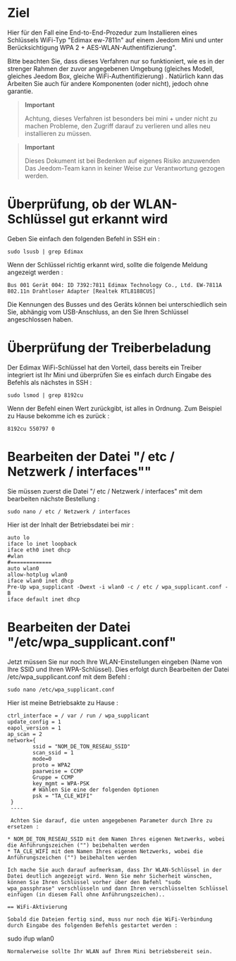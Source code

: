 Ziel 
========

Hier für den Fall eine End-to-End-Prozedur zum Installieren eines Schlüssels
WiFi-Typ "Edimax ew-7811n" auf einem Jeedom Mini und unter Berücksichtigung
WPA 2 + AES-WLAN-Authentifizierung".

Bitte beachten Sie, dass dieses Verfahren nur so funktioniert, wie es in der
strenger Rahmen der zuvor angegebenen Umgebung (gleiches Modell, gleiches
Jeedom Box, gleiche WiFi-Authentifizierung) . Natürlich kann das
Arbeiten Sie auch für andere Komponenten (oder nicht), jedoch ohne
garantie.

> **Important**
>
> Achtung, dieses Verfahren ist besonders bei mini + under nicht zu machen
> Probleme, den Zugriff darauf zu verlieren und alles neu installieren zu müssen.

> **Important**
>
> Dieses Dokument ist bei Bedenken auf eigenes Risiko anzuwenden
> Das Jeedom-Team kann in keiner Weise zur Verantwortung gezogen werden.

Überprüfung, ob der WLAN-Schlüssel gut erkannt wird 
==============================================

Geben Sie einfach den folgenden Befehl in SSH ein :

    sudo lsusb | grep Edimax

Wenn der Schlüssel richtig erkannt wird, sollte die folgende Meldung angezeigt werden
:

    Bus 001 Gerät 004: ID 7392:7811 Edimax Technology Co., Ltd. EW-7811A 802.11n Drahtloser Adapter [Realtek RTL8188CUS]

Die Kennungen des Busses und des Geräts können bei unterschiedlich sein
Sie, abhängig vom USB-Anschluss, an den Sie Ihren Schlüssel angeschlossen haben.

Überprüfung der Treiberbeladung 
====================================

Der Edimax WiFi-Schlüssel hat den Vorteil, dass bereits ein Treiber integriert ist
Ihr Mini und überprüfen Sie es einfach durch Eingabe des Befehls
als nächstes in SSH :

    sudo lsmod | grep 8192cu

Wenn der Befehl einen Wert zurückgibt, ist alles in Ordnung. Zum Beispiel
zu Hause bekomme ich es zurück :

    8192cu 550797 0

Bearbeiten der Datei "/ etc / Netzwerk / interfaces""
==============================================

Sie müssen zuerst die Datei "/ etc / Netzwerk / interfaces" mit dem bearbeiten
nächste Bestellung :

    sudo nano / etc / Netzwerk / interfaces

Hier ist der Inhalt der Betriebsdatei bei mir :

    auto lo
    iface lo inet loopback
    iface eth0 inet dhcp
    #wlan
    #=============
    auto wlan0
    allow-hotplug wlan0
    iface wlan0 inet dhcp
    Pre-Up wpa_supplicant -Dwext -i wlan0 -c / etc / wpa_supplicant.conf -B
    iface default inet dhcp

Bearbeiten der Datei "/etc/wpa\_supplicant.conf" 
==============================================

Jetzt müssen Sie nur noch Ihre WLAN-Einstellungen eingeben (Name von
Ihre SSID und Ihren WPA-Schlüssel). Dies erfolgt durch Bearbeiten der Datei
/etc/wpa\_supplicant.conf mit dem Befehl :

    sudo nano /etc/wpa_supplicant.conf

Hier ist meine Betriebsakte zu Hause :

    ctrl_interface = / var / run / wpa_supplicant
    update_config = 1
    eapol_version = 1
    ap_scan = 2
    network={
            ssid = "NOM_DE_TON_RESEAU_SSID"
            scan_ssid = 1
            mode=0
            proto = WPA2
            paarweise = CCMP
            Gruppe = CCMP
            key_mgmt = WPA-PSK
            # Wählen Sie eine der folgenden Optionen
            psk = "TA_CLE_WIFI"
     }
     ----

     Achten Sie darauf, die unten angegebenen Parameter durch Ihre zu ersetzen :

    * NOM_DE_TON_RESEAU_SSID mit dem Namen Ihres eigenen Netzwerks, wobei die Anführungszeichen ("") beibehalten werden
    * TA_CLE_WIFI mit dem Namen Ihres eigenen Netzwerks, wobei die Anführungszeichen ("") beibehalten werden

    Ich mache Sie auch darauf aufmerksam, dass Ihr WLAN-Schlüssel in der Datei deutlich angezeigt wird. Wenn Sie mehr Sicherheit wünschen, können Sie Ihren Schlüssel vorher über den Befehl "sudo wpa_passphrase" verschlüsseln und dann Ihren verschlüsselten Schlüssel einfügen (in diesem Fall ohne Anführungszeichen)..

    == WiFi-Aktivierung

    Sobald die Dateien fertig sind, muss nur noch die WiFi-Verbindung durch Eingabe des folgenden Befehls gestartet werden :

sudo ifup wlan0

    Normalerweise sollte Ihr WLAN auf Ihrem Mini betriebsbereit sein.
